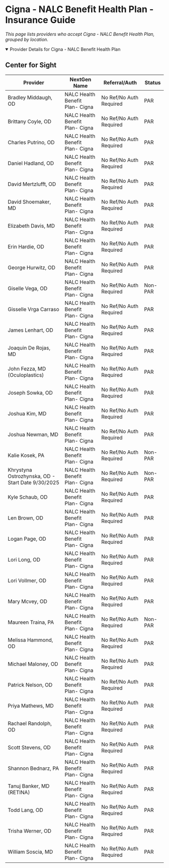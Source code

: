 # Cigna - NALC Benefit Health Plan - Insurance Guide

*This page lists providers who accept Cigna - NALC Benefit Health Plan, grouped by location.*

<details open><summary>Provider Details for Cigna - NALC Benefit Health Plan</summary>

## Center for Sight

| Provider | NextGen Name | Referral/Auth | Status |
|----------|-------------|--------------|--------|
| Bradley Middaugh, OD | NALC Health Benefit Plan- Cigna | No Ref/No Auth Required | PAR |
| Brittany Coyle, OD | NALC Health Benefit Plan- Cigna | No Ref/No Auth Required | PAR |
| Charles Putrino, OD | NALC Health Benefit Plan- Cigna | No Ref/No Auth Required | PAR |
| Daniel Hadland, OD | NALC Health Benefit Plan- Cigna | No Ref/No Auth Required | PAR |
| David Mertzlufft, OD | NALC Health Benefit Plan- Cigna | No Ref/No Auth Required | PAR |
| David Shoemaker, MD | NALC Health Benefit Plan- Cigna | No Ref/No Auth Required | PAR |
| Elizabeth Davis, MD | NALC Health Benefit Plan- Cigna | No Ref/No Auth Required | PAR |
| Erin Hardie, OD | NALC Health Benefit Plan- Cigna | No Ref/No Auth Required | PAR |
| George Hurwitz, OD | NALC Health Benefit Plan- Cigna | No Ref/No Auth Required | PAR |
| Giselle Vega, OD | NALC Health Benefit Plan- Cigna | No Ref/No Auth Required | Non-PAR |
| Gisselle Vrga Carraso | NALC Health Benefit Plan- Cigna | No Ref/No Auth Required | PAR |
| James Lenhart, OD | NALC Health Benefit Plan- Cigna | No Ref/No Auth Required | PAR |
| Joaquin De Rojas, MD | NALC Health Benefit Plan- Cigna | No Ref/No Auth Required | PAR |
| John Fezza, MD (Oculoplastics) | NALC Health Benefit Plan- Cigna | No Ref/No Auth Required | PAR |
| Joseph Sowka, OD | NALC Health Benefit Plan- Cigna | No Ref/No Auth Required | PAR |
| Joshua Kim, MD | NALC Health Benefit Plan- Cigna | No Ref/No Auth Required | PAR |
| Joshua Newman, MD | NALC Health Benefit Plan- Cigna | No Ref/No Auth Required | PAR |
| Kalie Kosek, PA | NALC Health Benefit Plan- Cigna | No Ref/No Auth Required | Non-PAR |
| Khrystyna Ostrozhynska, OD - Start Date 9/30/2025 | NALC Health Benefit Plan- Cigna | No Ref/No Auth Required | Non-PAR |
| Kyle Schaub, OD | NALC Health Benefit Plan- Cigna | No Ref/No Auth Required | PAR |
| Len Brown, OD | NALC Health Benefit Plan- Cigna | No Ref/No Auth Required | PAR |
| Logan Page, OD | NALC Health Benefit Plan- Cigna | No Ref/No Auth Required | PAR |
| Lori Long, OD | NALC Health Benefit Plan- Cigna | No Ref/No Auth Required | PAR |
| Lori Vollmer, OD | NALC Health Benefit Plan- Cigna | No Ref/No Auth Required | PAR |
| Mary Mcvey, OD | NALC Health Benefit Plan- Cigna | No Ref/No Auth Required | PAR |
| Maureen Traina, PA | NALC Health Benefit Plan- Cigna | No Ref/No Auth Required | Non-PAR |
| Melissa Hammond, OD | NALC Health Benefit Plan- Cigna | No Ref/No Auth Required | PAR |
| Michael Maloney, OD | NALC Health Benefit Plan- Cigna | No Ref/No Auth Required | PAR |
| Patrick Nelson, OD | NALC Health Benefit Plan- Cigna | No Ref/No Auth Required | PAR |
| Priya Mathews, MD | NALC Health Benefit Plan- Cigna | No Ref/No Auth Required | PAR |
| Rachael Randolph, OD | NALC Health Benefit Plan- Cigna | No Ref/No Auth Required | PAR |
| Scott Stevens, OD | NALC Health Benefit Plan- Cigna | No Ref/No Auth Required | PAR |
| Shannon Bednarz, PA | NALC Health Benefit Plan- Cigna | No Ref/No Auth Required | PAR |
| Tanuj Banker, MD (RETINA) | NALC Health Benefit Plan- Cigna | No Ref/No Auth Required | PAR |
| Todd Lang, OD | NALC Health Benefit Plan- Cigna | No Ref/No Auth Required | PAR |
| Trisha Werner, OD | NALC Health Benefit Plan- Cigna | No Ref/No Auth Required | PAR |
| William Soscia, MD | NALC Health Benefit Plan- Cigna | No Ref/No Auth Required | PAR |

</details>

